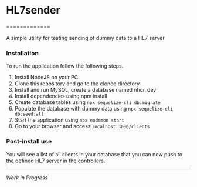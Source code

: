# HL7sender #
=============

A simple utility for testing sending of dummy data to a HL7 server

### Installation ###
To run the application follow the following steps.
1. Install NodeJS on your PC
2. Clone this repository and go to the cloned directory
3. Install and run MySQL, create a database named nhcr_dev
4. Install dependencies using npm install
5. Create database tables using `npx sequelize-cli db:migrate`
6. Populate the database with dummy data using `npx sequelize-cli db:seed:all`
7. Start the application using `npx nodemon start`
8. Go to your browser and access `localhost:3000/clients`

### Post-install use ###
You will see a list of all clients in your database that you can now push to the defined HL7 server in the controllers.

__________________
_Work in Progress_
